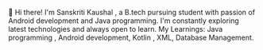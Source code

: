  👋 Hi there!
 I'm Sanskriti Kaushal , a B.tech pursuing student with passion of Android development and Java programming. I'm constantly exploring latest technologies and always open to learn.
 My Learnings: Java programming , Android development, Kotlin , XML, Database Management.

